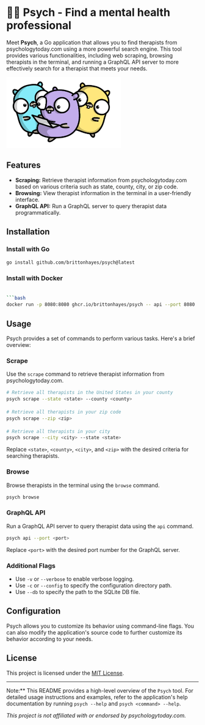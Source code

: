 # 👩‍⚕️ Psych - Find a mental health professional

Meet **Psych**, a Go application that allows you to find therapists from psychologytoday.com using a more powerful search engine. This tool provides various functionalities, including web scraping, browsing therapists in the terminal, and running a GraphQL API server to more effectively search for a therapist that meets your needs.

<img src="https://raw.githubusercontent.com/ashleymcnamara/gophers/master/GOPHER_SHARE.png" alt="drawing" width="300"/>

## Features

- **Scraping:** Retrieve therapist information from psychologytoday.com based on various criteria such as state, county, city, or zip code.
- **Browsing:** View therapist information in the terminal in a user-friendly interface.
- **GraphQL API:** Run a GraphQL server to query therapist data programmatically.

## Installation

### Install with Go

```bash
go install github.com/brittonhayes/psych@latest
```

### Install with Docker

```bash

```bash
docker run -p 8080:8080 ghcr.io/brittonhayes/psych -- api --port 8080
```

## Usage

Psych provides a set of commands to perform various tasks. Here's a brief overview:

### Scrape

Use the `scrape` command to retrieve therapist information from psychologytoday.com.

```bash
# Retrieve all therapists in the United States in your county
psych scrape --state <state> --county <county>

# Retrieve all therapists in your zip code
psych scrape --zip <zip>

# Retrieve all therapists in your city
psych scrape --city <city> --state <state>
```

Replace `<state>`, `<county>`, `<city>`, and `<zip>` with the desired criteria for searching therapists.

### Browse

Browse therapists in the terminal using the `browse` command.

```bash
psych browse
```

### GraphQL API

Run a GraphQL API server to query therapist data using the `api` command.

```bash
psych api --port <port>
```

Replace `<port>` with the desired port number for the GraphQL server.

### Additional Flags

- Use `-v` or `--verbose` to enable verbose logging.
- Use `-c` or `--config` to specify the configuration directory path.
- Use `--db` to specify the path to the SQLite DB file.

## Configuration

Psych allows you to customize its behavior using command-line flags. You can also modify the application's source code to further customize its behavior according to your needs.

## License

This project is licensed under the [MIT License](LICENSE).

---

Note:** This README provides a high-level overview of the `Psych` tool. For detailed usage instructions and examples, refer to the application's help documentation by running `psych --help` and `psych <command> --help`.

*This project is not affiliated with or endorsed by psychologytoday.com.*
